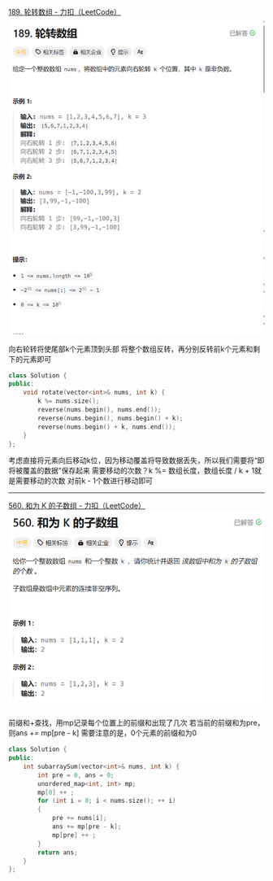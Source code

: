[189. 轮转数组 - 力扣（LeetCode）](https://leetcode.cn/problems/rotate-array/description/?envType=study-plan-v2&envId=top-100-liked)
![image.png](https://raw.githubusercontent.com/ren77281/pigco-image/main/img/202404142240518.png)

向右轮转将使尾部k个元素顶到头部
将整个数组反转，再分别反转前k个元素和剩下的元素即可
```cpp
class Solution {
public:
    void rotate(vector<int>& nums, int k) {
        k %= nums.size();
        reverse(nums.begin(), nums.end());
        reverse(nums.begin(), nums.begin() + k);
        reverse(nums.begin() + k, nums.end());
    }
};
```

考虑直接将元素向后移动k位，因为移动覆盖将导致数据丢失，所以我们需要将“即将被覆盖的数据”保存起来
需要移动的次数？k %= 数组长度，数组长度 / k + 1就是需要移动的次数
对前k - 1个数进行移动即可
***
[560. 和为 K 的子数组 - 力扣（LeetCode）](https://leetcode.cn/problems/subarray-sum-equals-k/description/)
![image.png](https://raw.githubusercontent.com/ren77281/pigco-image/main/img/202404171701947.png)

前缀和+查找，用mp记录每个位置上的前缀和出现了几次
若当前的前缀和为pre，则ans += mp\[pre - k\]
需要注意的是，0个元素的前缀和为0
```cpp
class Solution {
public:
    int subarraySum(vector<int>& nums, int k) {
        int pre = 0, ans = 0;
        unordered_map<int, int> mp;
        mp[0] ++ ;
        for (int i = 0; i < nums.size(); ++ i)
        {
            pre += nums[i];
            ans += mp[pre - k];
            mp[pre] ++ ;
        }
        return ans;
    }
};
```
